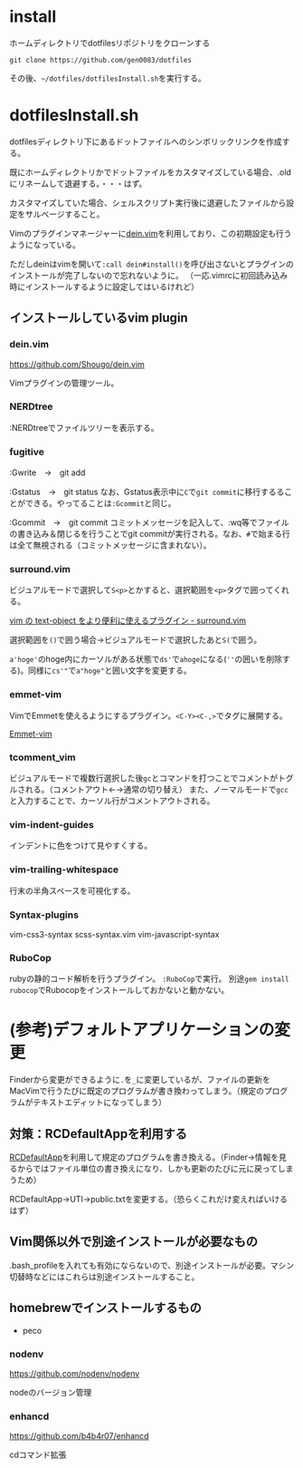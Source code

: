 # install

ホームディレクトリでdotfilesリポジトリをクローンする

```
git clone https://github.com/gen0083/dotfiles
```

その後、`~/dotfiles/dotfilesInstall.sh`を実行する。

# dotfilesInstall.sh

dotfilesディレクトリ下にあるドットファイルへのシンボリックリンクを作成する。

既にホームディレクトリかでドットファイルをカスタマイズしている場合、.oldにリネームして退避する。・・・はず。

カスタマイズしていた場合、シェルスクリプト実行後に退避したファイルから設定をサルベージすること。

Vimのプラグインマネージャーに[dein.vim](https://github.com/Shougo/dein.vim)を利用しており、この初期設定も行うようになっている。

ただしdeinはvimを開いて`:call dein#install()`を呼び出さないとプラグインのインストールが完了しないので忘れないように。
（一応.vimrcに初回読み込み時にインストールするように設定してはいるけれど）

## インストールしているvim plugin

### dein.vim

<https://github.com/Shougo/dein.vim>

Vimプラグインの管理ツール。

### NERDtree

:NERDtreeでファイルツリーを表示する。

### fugitive

:Gwrite　→　git add

:Gstatus　→　git status
なお、Gstatus表示中に`C`で`git commit`に移行するることができる。やってることは`:Gcommit`と同じ。

:Gcommit　→　git commit
コミットメッセージを記入して、:wq等でファイルの書き込み＆閉じるを行うことでgit commitが実行される。なお、`#`で始まる行は全て無視される（コミットメッセージに含まれない）。

### surround.vim

ビジュアルモードで選択して`S<p>`とかすると、選択範囲を`<p>`タグで囲ってくれる。

[vim の text-object をより便利に使えるプラグイン - surround.vim](http://secondlife.hatenablog.jp/entry/20061225/1167032528)

選択範囲を`()`で囲う場合→ビジュアルモードで選択したあと`S(`で囲う。

`a'hoge'`のhoge内にカーソルがある状態で`ds'`で`ahoge`になる(`''`の囲いを削除する)。同様に`cs'"`で`a"hoge"`と囲い文字を変更する。

### emmet-vim

VimでEmmetを使えるようにするプラグイン。`<C-Y><C-,>`でタグに展開する。

[Emmet-vim](https://github.com/mattn/emmet-vim)

### tcomment_vim

ビジュアルモードで複数行選択した後`gc`とコマンドを打つことでコメントがトグルされる。（コメントアウト←→通常の切り替え）
また、ノーマルモードで`gcc`と入力することで、カーソル行がコメントアウトされる。


### vim-indent-guides

インデントに色をつけて見やすくする。

### vim-trailing-whitespace

行末の半角スペースを可視化する。

### Syntax-plugins

vim-css3-syntax
scss-syntax.vim
vim-javascript-syntax

### RuboCop

rubyの静的コード解析を行うプラグイン。
`:RuboCop`で実行。
別途`gem install rubocop`でRubocopをインストールしておかないと動かない。

# (参考)デフォルトアプリケーションの変更

Finderから変更ができるように`.`を`_`に変更しているが、ファイルの更新をMacVimで行うたびに既定のプログラムが書き換わってしまう。（規定のプログラムがテキストエディットになってしまう）

## 対策：RCDefaultAppを利用する

[RCDefaultApp](http://www.rubicode.com/Software/Bundles.html#RCDefaultApp)を利用して規定のプログラムを書き換える。（Finder→情報を見るからではファイル単位の書き換えになり、しかも更新のたびに元に戻ってしまうため）

RCDefaultApp→UTI→public.txtを変更する。（恐らくこれだけ変えればいけるはず）

## Vim関係以外で別途インストールが必要なもの

.bash_profileを入れても有効にならないので、別途インストールが必要。マシン切替時などにはこれらは別途インストールすること。

## homebrewでインストールするもの

- peco

### nodenv

<https://github.com/nodenv/nodenv>

nodeのバージョン管理

### enhancd

<https://github.com/b4b4r07/enhancd>

cdコマンド拡張

